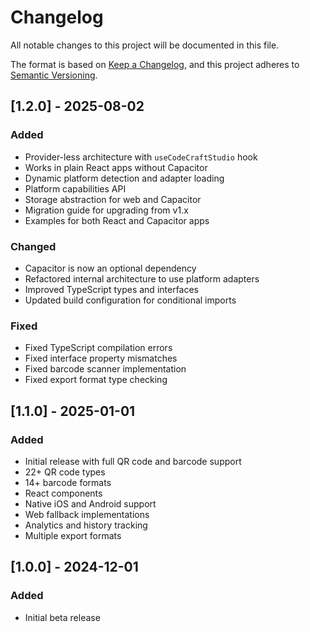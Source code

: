# Changelog

All notable changes to this project will be documented in this file.

The format is based on [Keep a Changelog](https://keepachangelog.com/en/1.0.0/),
and this project adheres to [Semantic Versioning](https://semver.org/spec/v2.0.0.html).

## [1.2.0] - 2025-08-02

### Added
- Provider-less architecture with `useCodeCraftStudio` hook
- Works in plain React apps without Capacitor
- Dynamic platform detection and adapter loading
- Platform capabilities API
- Storage abstraction for web and Capacitor
- Migration guide for upgrading from v1.x
- Examples for both React and Capacitor apps

### Changed
- Capacitor is now an optional dependency
- Refactored internal architecture to use platform adapters
- Improved TypeScript types and interfaces
- Updated build configuration for conditional imports

### Fixed
- Fixed TypeScript compilation errors
- Fixed interface property mismatches
- Fixed barcode scanner implementation
- Fixed export format type checking

## [1.1.0] - 2025-01-01

### Added
- Initial release with full QR code and barcode support
- 22+ QR code types
- 14+ barcode formats
- React components
- Native iOS and Android support
- Web fallback implementations
- Analytics and history tracking
- Multiple export formats

## [1.0.0] - 2024-12-01

### Added
- Initial beta release